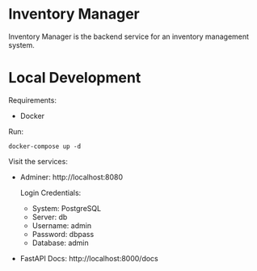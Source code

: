 # Inventory Manager
Inventory Manager is the backend service for an inventory management system.

# Local Development
Requirements:
- Docker

Run:
```
docker-compose up -d
```

Visit the services:

- Adminer: http://localhost:8080
  
  Login Credentials:
    - System: PostgreSQL
    - Server: db
    - Username: admin
    - Password: dbpass
    - Database: admin
    
- FastAPI Docs: http://localhost:8000/docs

